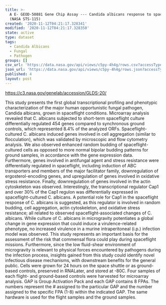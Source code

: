 ```yaml
---
title: >-
  A E- GEOD-50881 Gene Chip Assay --- Candida albicans response to spaceflight
  (NASA STS-115)
created: '2020-11-12T04:21:17.328341'
modified: '2020-11-12T04:21:17.328350'
state: active
type: dataset
tags:
  - Candida Albicans
  - Fungal
  - Pathogen
groups: []
csv_url: 'https://data.nasa.gov/api/views/c5py-4h4g/rows.csv?accessType=DOWNLOAD'
json_url: 'https://data.nasa.gov/api/views/c5py-4h4g/rows.json?accessType=DOWNLOAD'
published: 4
layout: post
---
```

https://c3.nasa.gov/genelab/accession/GLDS-20/

This study presents the first global transcriptional profiling and phenotypic characterization of the major human opportunistic fungal pathogen, Candida albicans, grown in spaceflight conditions. Microarray analysis revealed that C. albicans subjected to short-term spaceflight culture differentially regulated 454 genes compared to synchronous ground controls, which represented 8.4% of the analyzed ORFs. Spaceflight-cultured C. albicans induced genes involved in cell aggregation (similar to flocculation), which was validated by microscopic and flow cytometry analysis. We also observed enhanced random budding of spaceflight-cultured cells as opposed to more normal bipolar budding patterns for ground samples, in accordance with the gene expression data. Furthermore, genes involved in antifungal agent and stress resistance were differentially regulated in spaceflight, including induction of ABC transporters and members of the major facilitator family, downregulation of ergosterol-encoding genes, and upregulation of genes involved in oxidative stress resistance. Finally, downregulation of genes involved in the actin cytoskeleton was observed. Interestingly, the transcriptional regulator Cap1 and over 30% of the Cap1 regulon was differentially expressed in spaceflight-cultured C. albicans. A potential role for Cap1 in the spaceflight response of C. albicans is suggested, as this regulator is involved in random budding, cell aggregation, actin cytoskeleton, and oxidative stress resistance; all related to observed spaceflight-associated changes of C. albicans. While culture of C. albicans in microgravity potentiates a global change in gene expression that could induce a virulence-related phenotype, no increased virulence in a murine intraperitoneal (i.p.) infection model was observed. This study represents an important basis for the assessment of the risk that commensal flora could play during spaceflight missions. Furthermore, since the low fluid-shear environment of microgravity is relevant to physical forces encountered by pathogens during the infection process, insights gained from this study could identify novel infectious disease mechanisms, with downstream benefits for the general public. Cells were grown for 24 hours on the space shuttle or as ground-based controls, preserved in RNALater, and stored at -80C. Four samples of each flight- and ground-based controls were harvested for microarray analysis. GAP is Group Activation Pack and each GAP contains 8 FPAs. The numbers represent the # assigned to the particular GAP and the number assigned to the specific FPA (1-8) within the indicated GAP. The same hardware is used for the flight samples and the ground samples.
